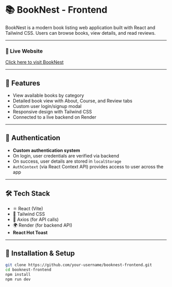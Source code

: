 # 📚 BookNest - Frontend

BookNest is a modern book listing web application built with React and Tailwind CSS. Users can browse books, view details, and read reviews. 

---

### 🔗 Live Website

[Click here to visit BookNest](https://booknest-frontend-nine.vercel.app)

---

## 🚀 Features

- View available books by category
- Detailed book view with About, Course, and Review tabs
- Custom user login/signup modal
- Responsive design with Tailwind CSS
- Connected to a live backend on Render

---

## 🔐 Authentication

- **Custom authentication system**
- On login, user credentials are verified via backend
- On success, user details are stored in `localStorage`
- `AuthContext` (via React Context API) provides access to user across the app

---

## 🛠️ Tech Stack

- ⚛️ React (Vite)
- 🎨 Tailwind CSS
- 🔗 Axios (for API calls)
- 🌍 Render (for backend API)
- **React Hot Toast**

---

## 🧾 Installation & Setup

```bash
git clone https://github.com/your-username/booknest-frontend.git
cd booknest-frontend
npm install
npm run dev
